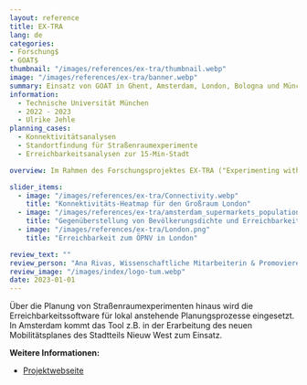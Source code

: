 ```yaml
---
layout: reference
title: EX-TRA
lang: de
categories:
- Forschung$
- GOAT$
thumbnail: "/images/references/ex-tra/thumbnail.webp"
image: "/images/references/ex-tra/banner.webp"
summary: Einsatz von GOAT in Ghent, Amsterdam, London, Bologna und München zur Analyse geeigneter Standorte für Straßenraumexperimente.
information:
  - Technische Universität München
  - 2022 - 2023
  - Ulrike Jehle
planning_cases:
  - Konnektivitätsanalysen
  - Standortfindung für Straßenraumexperimente
  - Erreichbarkeitsanalysen zur 15-Min-Stadt

overview: Im Rahmen des Forschungsprojektes EX-TRA ("Experimenting with city streets to transform urban mobility") wird GOAT auf die fünf Städte Ghent, Amsterdam, London, Bologna und München übertragen. Das Planungsinstrument wird von den lokalen Planer:innen sowie den wissenschaftlichen Partner:innen genutzt, um Erreichbarkeits- und Konnektivitätsanalysen für die aktive Mobilität durchzuführen. Somit können Schwachstellen in der Erreichbarkeit zu wichtigen Zielen des täglichen Bedarfs ermittelt werden und geeignete Maßnahmen in Form von Straßenraumexperimenten definiert werden. Dies kann z.B. durch die Umwidmung von Parkplätzen zu Spielflächen für Kinder, Platzierung von Pop-up Läden und Foodtrucks, oder die Begrünung des Straßenraums erfolgen. 

slider_items:
  - image: "/images/references/ex-tra/Connectivity.webp"
    title: "Konnektivitäts-Heatmap für den Großraum London"
  - image: "/images/references/ex-tra/amsterdam_supermarkets_population.webp"
    title: "Gegenüberstellung von Bevölkerungsdichte und Erreichbarkeit zu Supermärkten in Amsterdam"
  - image: "/images/references/ex-tra/London.png"
    title: "Erreichbarkeit zum ÖPNV in London"

review_text: ""
review_person: "Ana Rivas, Wissenschaftliche Mitarbeiterin & Promovierende zum Thema Straßenraumexperimente"
review_image: "/images/index/logo-tum.webp"
date: 2023-01-01
---
```


Über die Planung von Straßenraumexperimenten hinaus wird die Erreichbarkeitssoftware für lokal anstehende Planungsprozesse eingesetzt. In Amsterdam kommt das Tool z.B. in der Erarbeitung des neuen Mobilitätsplanes des Stadtteils Nieuw West zum Einsatz. 

**Weitere Informationen:**
- [Projektwebseite](https://www.ex-tra-project.eu/ "Projektwebseite EX-TRA")

